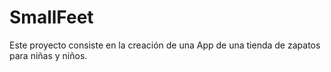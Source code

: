 # SmallFeet
Este proyecto consiste en la creación de una App de una tienda de zapatos para niñas y niños.
